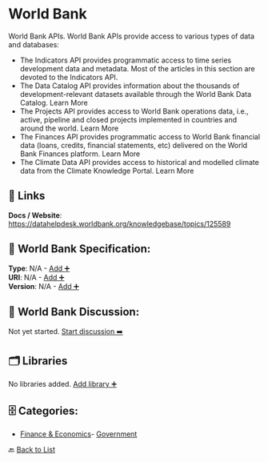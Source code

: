 # World Bank

World Bank APIs.
World Bank APIs provide access to various types of data and databases:
- The Indicators API provides programmatic access to time series development data and metadata. Most of the articles in this section are devoted to the Indicators API.
- The Data Catalog API provides information about the thousands of development-relevant datasets available through the World Bank Data Catalog. Learn More
- The Projects API provides access to World Bank operations data, i.e., active, pipeline and closed projects implemented in countries and around the world. Learn More
- The Finances API provides programmatic access to World Bank financial data (loans, credits, financial statements, etc) delivered on the World Bank Finances platform. Learn More
- The Climate Data API provides access to historical and modelled climate data from the Climate Knowledge Portal. Learn More

##  🔗 Links
**Docs / Website**: https://datahelpdesk.worldbank.org/knowledgebase/topics/125589

## 🧬 World Bank Specification:
**Type**: N/A - [Add ➕](https://github.com/apis-list/apis-list/edit/main/apis.yaml#L22240)  
**URI**: N/A - [Add ➕](https://github.com/apis-list/apis-list/edit/main/apis.yaml#L22240)  
**Version**: N/A - [Add ➕](https://github.com/apis-list/apis-list/edit/main/apis.yaml#L22240)

## 💬 World Bank Discussion:
Not yet started. [Start discussion ➡️](https://github.com/apis-list/apis-list/discussions/new)

## 🗂️ Libraries

No libraries added. [Add library ➕](https://github.com/apis-list/apis-list/edit/main/apis.yaml#L22240)    


## 🗄️ Categories:
- [Finance & Economics](https://github.com/apis-list/apis-list#finance--economics-)- [Government](https://github.com/apis-list/apis-list#government-)

🔙  [Back to List](https://github.com/apis-list/apis-list)
